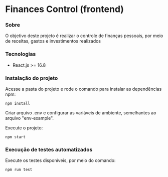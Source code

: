 # Finances Control (frontend)

### Sobre

O objetivo deste projeto é realizar o controle de finanças pessoais, por meio de receitas, gastos e investimentos realizados

### Tecnologias

- React.js >= 16.8

### Instalação do projeto

Acesse a pasta do projeto e rode o comando para instalar as dependências npm:

    npm install

Criar arquivo .env e configurar as variáveis de ambiente, semelhantes ao arquivo "env-example".

Execute o projeto:

    npm start

### Execução de testes automatizados

Execute os testes disponíveis, por meio do comando:

    npm run test
